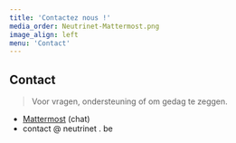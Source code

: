 ```yaml
---
title: 'Contactez nous !'
media_order: Neutrinet-Mattermost.png
image_align: left
menu: 'Contact'
---
```


## Contact
> Voor vragen, ondersteuning of om gedag te zeggen.

* [Mattermost](https://chat.neutrinet.be/signup_user_complete/?id=3cfzfw6jb7nrmftjrwryaztogy&md=link&sbr=fa) (chat)
* contact @ neutrinet . be